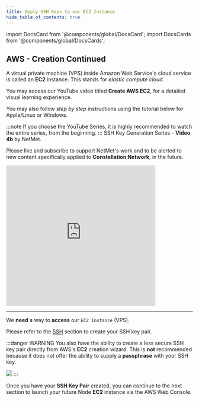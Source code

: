 ```yaml
---
title: Apply SSH Keys to our EC2 Instance
hide_table_of_contents: true
---
```


import DocsCard from '@components/global/DocsCard';
import DocsCards from '@components/global/DocsCards';

<head>
  <title>AWS Apply SSH Keys</title>
  <meta
    name="description"
    content="Uploading our Public key to AWS EC2 Instance"
  />
  <style>{`
    :root {
      --doc-item-container-width: 60rem;
    }
  `}
  </style>
</head>

## AWS - Creation Continued

A virtual private machine (VPS) inside Amazon Web Service's cloud service is called an **EC2** instance.  This stands for *elastic compute cloud*.

You may access our YouTube video titled **Create AWS EC2**, for a detailed visual learning experience. 

You may also follow *step by step* instructions using the tutorial below for Apple/Linux or Windows. 

:::note
If you choose the YouTube Series, it is highly recommended to watch the entire series, from the beginning.
:::
SSH Key Generation Series - **Video 4b** by NetMet.

Please like and subscribe to support NetMet's work and to be alerted to new content specifically applied to **Constellation Network**, in the future.

<iframe width="80%" height="380" src="https://www.youtube.com/embed/0plYuXJwfOU" title="YouTube video player" frameborder="0" allow="accelerometer; autoplay; clipboard-write; encrypted-media; gyroscope; picture-in-picture" allowfullscreen></iframe>

---

We **need** a way to **access** our `EC2 Instance` (VPS). 

Please refer to the [SSH](../sshkeys/explain.md) section to create your SSH key pair.  

:::danger WARNING
You also have the ability to create a less secure SSH key pair directly from AWS's **EC2** creation wizard.  This is **not** recommended because it does not offer the ability to supply a **passphrase** with your SSH key.

![](/img/validator_nodes/node-aws-autosshkey.png)
:::

Once you have your **SSH Key Pair** created, you can continue to the next section to launch your future Node **EC2** instance via the AWS Web Console. 